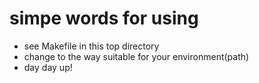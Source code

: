 # simpe words for using

- see Makefile in this top directory
- change to the way suitable for your environment(path)
- day day up!
